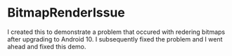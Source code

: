 # BitmapRenderIssue
I created this to demonstrate a problem that occured with redering bitmaps after upgrading to Android 10.  I subsequently fixed the problem and I went ahead and fixed this demo.
